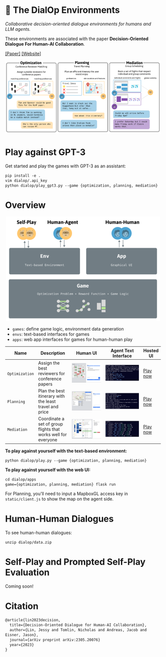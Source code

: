 # 📠 The DialOp Environments

_Collaborative decision-oriented dialogue environments for humans and LLM agents._

These environments are associated with the paper **Decision-Oriented Dialogue For Human-AI Collaboration**.

[[Paper]](https://arxiv.org/abs/2305.20076)
[[Website]](https://collaborative-dialogue.github.io/)

![](assets/envs.png)

# Play against GPT-3

Get started and play the games with GPT-3 as an assistant:
```
pip install -e .
vim dialop/.api_key
python dialop/play_gpt3.py --game {optimization, planning, mediation}
```

# Overview

<p align="center">
<img src="assets/overview.png" width="500">
</p>

- `games`: define game logic, environment data generation
- `envs`: text-based interfaces for games
- `apps`: web app interfaces for games for human-human play


| Name         | Description   | Human UI           | Agent Text Interface | Hosted UI             |
| ------------ | ------------- | ------------------ | --------------------------------- | ------- |
| `Optimization` | Assign the best reviewers for conference papers | ![Optimization UI](assets/optimization_ui.png) | ![Optimization Text Interface](assets/optimization_text.png) | [Play now](http://reviewer-matching.herokuapp.com/) |
| `Planning` | Plan the best itinerary with the least travel and price | ![Planning UI](assets/planning_ui.png) | ![Planning Text Interface](assets/planning_text.png) | [Play now](https://itinerary-planning.herokuapp.com/)
| `Mediation` | Coordinate a set of group flights that works well for everyone | ![Mediation UI](assets/mediation_ui.png) | ![Mediation Text Interface](assets/mediation_text.png) | [Play now](https://collaborative-dialogue.herokuapp.com/)

**To play against yourself with the text-based environment:**
```
python dialop/play.py --game {optimization, planning, mediation}
```
**To play against yourself with the web UI:**
```
cd dialop/apps
game={optimization, planning, mediation} flask run
```
For Planning, you'll need to input a MapboxGL access key in `static/client.js` to show the map on the agent side.

# Human-Human Dialogues

To see human-human dialogues:
```
unzip dialop/data.zip
```

# Self-Play and Prompted Self-Play Evaluation

Coming soon!

# Citation
```
@article{lin2023decision,
  title={Decision-Oriented Dialogue for Human-AI Collaboration},
  author={Lin, Jessy and Tomlin, Nicholas and Andreas, Jacob and Eisner, Jason},
  journal={arXiv preprint arXiv:2305.20076}
  year={2023}
}
```

